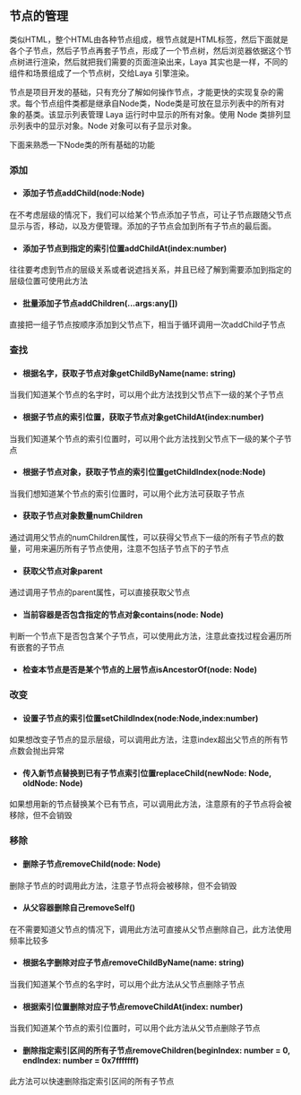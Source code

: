 ## 节点的管理

类似HTML，整个HTML由各种节点组成，根节点就是HTML标签，然后下面就是各个子节点，然后子节点再套子节点，形成了一个节点树，然后浏览器依据这个节点树进行渲染，然后就把我们需要的页面渲染出来，Laya 其实也是一样，不同的组件和场景组成了一个节点树，交给Laya 引擎渲染。

节点是项目开发的基础，只有充分了解如何操作节点，才能更快的实现复杂的需求。每个节点组件类都是继承自Node类，Node类是可放在显示列表中的所有对象的基类。该显示列表管理 Laya 运行时中显示的所有对象。使用 Node 类排列显示列表中的显示对象。Node 对象可以有子显示对象。

下面来熟悉一下Node类的所有基础的功能

### 添加

- #### 添加子节点addChild(node:Node)


在不考虑层级的情况下，我们可以给某个节点添加子节点，可让子节点跟随父节点显示与否，移动，以及方便管理。添加的子节点会加到所有子节点的最后面。

- #### 添加子节点到指定的索引位置addChildAt(index:number)


往往要考虑到节点的层级关系或者说遮挡关系，并且已经了解到需要添加到指定的层级位置可使用此方法

- #### 批量添加子节点addChildren(...args:any[])


直接把一组子节点按顺序添加到父节点下，相当于循环调用一次addChild子节点



### 查找

- #### 根据名字，获取子节点对象getChildByName(name: string)


当我们知道某个节点的名字时，可以用个此方法找到父节点下一级的某个子节点

- #### 根据子节点的索引位置，获取子节点对象getChildAt(index:number)


当我们知道某个节点的索引位置时，可以用个此方法找到父节点下一级的某个子节点

- #### 根据子节点对象，获取子节点的索引位置getChildIndex(node:Node)


当我们想知道某个节点的索引位置时，可以用个此方法可获取子节点

- #### 获取子节点对象数量numChildren


通过调用父节点的numChildren属性，可以获得父节点下一级的所有子节点的数量，可用来遍历所有子节点使用，注意不包括子节点下的子节点

- #### 获取父节点对象parent


通过调用子节点的parent属性，可以直接获取父节点

- #### 当前容器是否包含指定的节点对象contains(node: Node)


判断一个节点下是否包含某个子节点，可以使用此方法，注意此查找过程会遍历所有嵌套的子节点

- #### 检查本节点是否是某个节点的上层节点isAncestorOf(node: Node)




### 改变

- #### 设置子节点的索引位置setChildIndex(node:Node,index:number)


如果想改变子节点的显示层级，可以调用此方法，注意index超出父节点的所有节点数会抛出异常

- #### 传入新节点替换到已有子节点索引位置replaceChild(newNode: Node, oldNode: Node)


如果想用新的节点替换某个已有节点，可以调用此方法，注意原有的子节点将会被移除，但不会销毁



### 移除

- #### 删除子节点removeChild(node: Node)


删除子节点的时调用此方法，注意子节点将会被移除，但不会销毁

- #### 从父容器删除自己removeSelf()


在不需要知道父节点的情况下，调用此方法可直接从父节点删除自己，此方法使用频率比较多

- #### 根据名字删除对应子节点removeChildByName(name: string)


当我们知道某个节点的名字时，可以用个此方法从父节点删除子节点

- #### 根据索引位置删除对应子节点removeChildAt(index: number)


当我们知道某个节点的索引位置时，可以用个此方法从父节点删除子节点

- #### 删除指定索引区间的所有子节点removeChildren(beginIndex: number = 0, endIndex: number = 0x7fffffff)


此方法可以快速删除指定索引区间的所有子节点